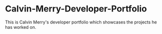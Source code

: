 # Calvin-Merry-Developer-Portfolio
This is Calvin Merry's developer portfolio which showcases the projects he has worked on.
